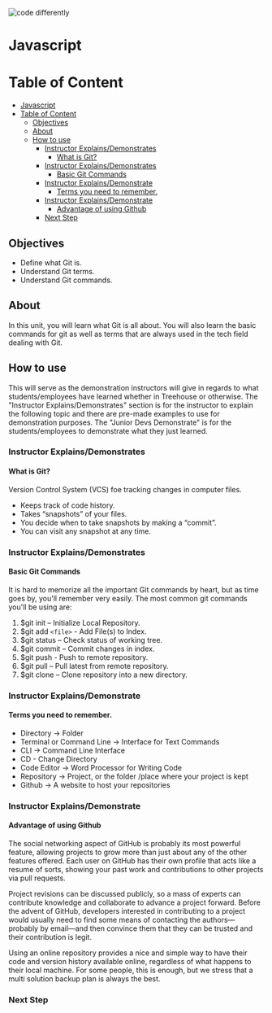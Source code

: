 ![code differently](https://user-images.githubusercontent.com/54545904/91590200-f82ec600-e928-11ea-9433-eea450388abf.png)

# Javascript

# Table of Content

- [Javascript](#javascript)
- [Table of Content](#table-of-content)
  - [Objectives](#objectives)
  - [About](#about)
  - [How to use](#how-to-use)
    - [Instructor Explains/Demonstrates](#instructor-explainsdemonstrates)
      - [What is Git?](#what-is-git)
    - [Instructor Explains/Demonstrates](#instructor-explainsdemonstrates-1)
      - [Basic Git Commands](#basic-git-commands)
    - [Instructor Explains/Demonstrate](#instructor-explainsdemonstrate)
      - [Terms you need to remember.](#terms-you-need-to-remember)
    - [Instructor Explains/Demonstrate](#instructor-explainsdemonstrate-1)
      - [Advantage of using Github](#advantage-of-using-github)
    - [Next Step](#next-step)

## Objectives

- Define what Git is.
- Understand Git terms.
- Understand Git commands.


## About

In this unit, you will learn what Git is all about. You will also learn the basic commands for git as well as terms that are always used in the tech field dealing with Git.


## How to use

This will serve as the demonstration instructors will give in regards to what students/employees have learned whether in Treehouse or otherwise. The "Instructor Explains/Demonstrates" section is for the instructor to explain the following topic and there are pre-made examples to use for demonstration purposes. The "Junior Devs Demonstrate" is for the students/employees to demonstrate what they just learned.

### Instructor Explains/Demonstrates

#### What is Git?

Version Control System (VCS) foe tracking changes in computer files.
- Keeps track of code history.
- Takes “snapshots” of your files.
- You decide when to take snapshots by making a “commit”.
- You can visit any snapshot at any time.

### Instructor Explains/Demonstrates

#### Basic Git Commands

It is hard to memorize all the important Git commands by heart, but as time goes by, you'll remember very easily. The most common git commands you'll be using are:

1.	$git init – Initialize Local Repository.
2.	$git add ```<file>``` - Add File(s) to Index.
3.	$git status – Check status of working tree.
4.	$git commit – Commit changes in index.
5.	$git push - Push to remote repository.
6.	$git pull – Pull latest from remote repository.
7.	$git clone – Clone repository into a new directory.

### Instructor Explains/Demonstrate

#### Terms you need to remember. 

- Directory -> Folder
- Terminal or Command Line -> Interface for Text Commands
- CLI -> Command Line Interface
- CD - Change Directory
- Code Editor -> Word Processor for Writing Code
- Repository -> Project, or the folder /place where your project is kept
- Github -> A website to host your repositories 

### Instructor Explains/Demonstrate

#### Advantage of using Github

The social networking aspect of GitHub is probably its most powerful feature, allowing projects to grow more than just about any of the other features offered. Each user on GitHub has their own profile that acts like a resume of sorts, showing your past work and contributions to other projects via pull requests.

Project revisions can be discussed publicly, so a mass of experts can contribute knowledge and collaborate to advance a project forward. Before the advent of GitHub, developers interested in contributing to a project would usually need to find some means of contacting the authors—probably by email—and then convince them that they can be trusted and their contribution is legit.

Using an online repository provides a nice and simple way to have their code and version history available online, regardless of what happens to their local machine. For some people, this is enough, but we stress that a multi solution backup plan is always the best.

### Next Step